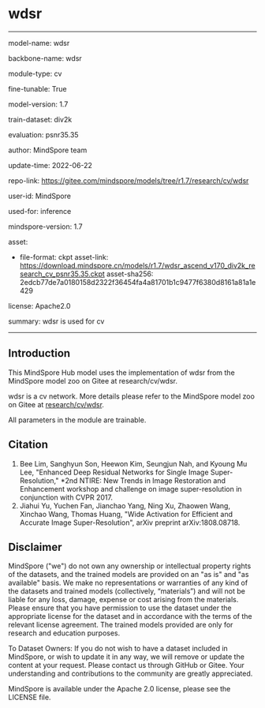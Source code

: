 # wdsr

---

model-name: wdsr

backbone-name: wdsr

module-type: cv

fine-tunable: True

model-version: 1.7

train-dataset: div2k

evaluation: psnr35.35

author: MindSpore team

update-time: 2022-06-22

repo-link: <https://gitee.com/mindspore/models/tree/r1.7/research/cv/wdsr>

user-id: MindSpore

used-for: inference

mindspore-version: 1.7

asset:

-
    file-format: ckpt
    asset-link: <https://download.mindspore.cn/models/r1.7/wdsr_ascend_v170_div2k_research_cv_psnr35.35.ckpt>
    asset-sha256: 2edcb77de7a0180158d2322f36454fa4a81701b1c9477f6380d8161a81a1e429

license: Apache2.0

summary: wdsr is used for cv

---

## Introduction

This MindSpore Hub model uses the implementation of wdsr from the MindSpore model zoo on Gitee at research/cv/wdsr.

wdsr is a cv network. More details please refer to the MindSpore model zoo on Gitee at [research/cv/wdsr](https://gitee.com/mindspore/models/blob/r1.7/research/cv/wdsr/README_CN.md).

All parameters in the module are trainable.

## Citation

1. Bee Lim, Sanghyun Son, Heewon Kim, Seungjun Nah, and Kyoung Mu Lee, "Enhanced Deep Residual Networks for Single Image Super-Resolution," *2nd NTIRE: New Trends in Image Restoration and Enhancement workshop and challenge on image super-resolution in conjunction with CVPR 2017.
2. Jiahui Yu, Yuchen Fan, Jianchao Yang, Ning Xu, Zhaowen Wang, Xinchao Wang, Thomas Huang, "Wide Activation for Efficient and Accurate Image Super-Resolution", arXiv preprint arXiv:1808.08718.

## Disclaimer

MindSpore ("we") do not own any ownership or intellectual property rights of the datasets, and the trained models are provided on an "as is" and "as available" basis. We make no representations or warranties of any kind of the datasets and trained models (collectively, “materials”) and will not be liable for any loss, damage, expense or cost arising from the materials. Please ensure that you have permission to use the dataset under the appropriate license for the dataset and in accordance with the terms of the relevant license agreement. The trained models provided are only for research and education purposes.

To Dataset Owners: If you do not wish to have a dataset included in MindSpore, or wish to update it in any way, we will remove or update the content at your request. Please contact us through GitHub or Gitee. Your understanding and contributions to the community are greatly appreciated.

MindSpore is available under the Apache 2.0 license, please see the LICENSE file.
